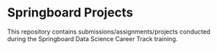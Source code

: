 # Springboard Projects
This repository contains submissions/assignments/projects conducted during the Springboard Data Science Career Track training.


